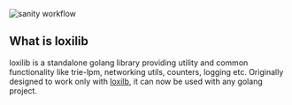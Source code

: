 ![sanity workflow](https://github.com/loxilb-io/loxilib/actions/workflows/basic-sanity.yml/badge.svg)

## What is loxilib

loxilib is a standalone golang library providing utility and common functionality like trie-lpm, networking utils, counters, logging etc. Originally designed to work only with [loxilb](https://github.com/loxilb-io/loxilb), it can now be used with any golang project.
